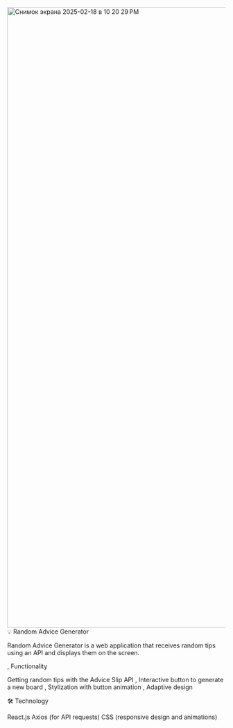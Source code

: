 <img width="1431" alt="Снимок экрана 2025-02-18 в 10 20 29 PM" src="https://github.com/user-attachments/assets/d7f68300-54a1-4410-9357-3af3fed8c3b0" />
💡 Random Advice Generator

Random Advice Generator is a web application that receives random tips using an API and displays them on the screen.

, Functionality

 Getting random tips with the Advice Slip API
, Interactive button to generate a new board
, Stylization with button animation
, Adaptive design

🛠️ Technology

React.js
Axios (for API requests)
CSS (responsive design and animations)

